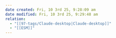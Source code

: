 ```yaml
---
date created: Fri, 10 3rd 25, 9:28:09 am
date modified: Fri, 10 3rd 25, 9:29:48 am
relation:
  - "[[97-tags/Claude-desktop|Claude-desktop]]"
  - "[[ESM]]"
---
```

